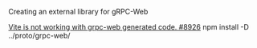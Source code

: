 Creating an external library for gRPC-Web

[Vite is not working with grpc-web generated code. #8926](https://github.com/vitejs/vite/discussions/8926#discussioncomment-3083028)
npm install -D ../proto/grpc-web/